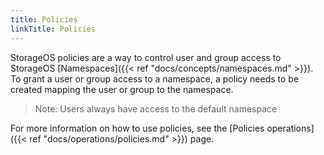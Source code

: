```yaml
---
title: Policies
linkTitle: Policies
---
```



StorageOS policies are a way to control user and group access to StorageOS
[Namespaces]({{< ref "docs/concepts/namespaces.md" >}}). To grant a user or group
access to a namespace, a policy needs to be created mapping the user or group
to the namespace. 

>Note: Users always have access to the default namespace

For more information on how to use policies, see the 
[Policies operations]({{< ref "docs/operations/policies.md" >}}) page.
